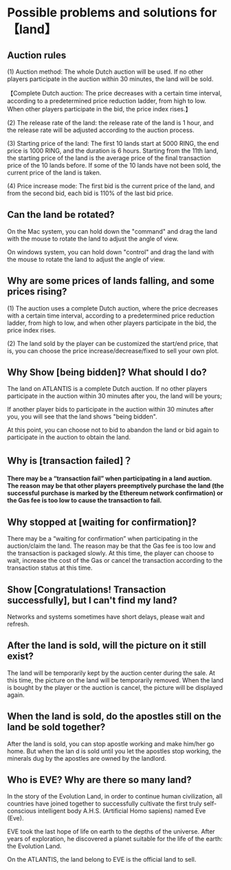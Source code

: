 # Possible problems and solutions for【land】

## **Auction rules**

\(1\) Auction method: The whole Dutch auction will be used. If no other players participate in the auction within 30 minutes, the land will be sold.

【Complete Dutch auction: The price decreases with a certain time interval, according to a predetermined price reduction ladder, from high to low. When other players participate in the bid, the price index rises.】

\(2\) The release rate of the land: the release rate of the land is 1 hour, and the release rate will be adjusted according to the auction process.

\(3\) Starting price of the land: The first 10 lands start at 5000 RING, the end price is 1000 RING, and the duration is 6 hours. Starting from the 11th land, the starting price of the land is the average price of the final transaction price of the 10 lands before. If some of the 10 lands have not been sold, the current price of the land is taken.

\(4\) Price increase mode: The first bid is the current price of the land, and from the second bid, each bid is 110% of the last bid price.

## **Can the land be rotated?**

On the Mac system, you can hold down the "command" and drag the land with the mouse to rotate the land to adjust the angle of view.

On windows system, you can hold down "control" and drag the land with the mouse to rotate the land to adjust the angle of view.

## **Why are some prices of lands falling, and some prices rising?**

\(1\) The auction uses a complete Dutch auction, where the price decreases with a certain time interval, according to a predetermined price reduction ladder, from high to low, and when other players participate in the bid, the price index rises.

\(2\) The land sold by the player can be customized the start/end price, that is, you can choose the price increase/decrease/fixed to sell your own plot.

## **Why Show \[being bidden\]? What should I do?**

The land on ATLANTIS is a complete Dutch auction. If no other players participate in the auction within 30 minutes after you, the land will be yours;

If another player bids to participate in the auction within 30 minutes after you, you will see that the land shows "being bidden".

At this point, you can choose not to bid to abandon the land or bid again to participate in the auction to obtain the land.

## **Why is \[transaction failed\]？**

#### There may be a “transaction fail” when participating in a land auction. The reason may be that other players preemptively purchase the land \(the successful purchase is marked by the Ethereum network confirmation\) or the Gas fee is too low to cause the transaction to fail.

## **Why stopped at \[waiting for confirmation\]?**

There may be a “waiting for confirmation” when participating in the auction/claim the land. The reason may be that the Gas fee is too low and the transaction is packaged slowly. At this time, the player can choose to wait, increase the cost of the Gas or cancel the transaction according to the transaction status at this time.

## **Show \[Congratulations! Transaction successfully\], but I can't find my land?**

Networks and systems sometimes have short delays, please wait and refresh.

## **After the land is sold, will the picture on it still exist?**

The land will be temporarily kept by the auction center during the sale. At this time, the picture on the land will be temporarily removed. When the land is bought by the player or the auction is cancel, the picture will be displayed again.

## **When the land is sold, do the apostles still on the land be sold together?**

After the land is sold, you can stop apostle working and make him/her go home. But when the lan d is sold until you let the apostles stop working, the minerals dug by the apostles are owned by the landlord.

## **Who is EVE? Why are there so many land?**

In the story of the Evolution Land, in order to continue human civilization, all countries have joined together to successfully cultivate the first truly self-conscious intelligent body A.H.S. \(Artificial Homo sapiens\) named Eve \(Eve\).

EVE took the last hope of life on earth to the depths of the universe. After years of exploration, he discovered a planet suitable for the life of the earth: the Evolution Land.

On the ATLANTIS, the land belong to EVE is the official land to sell.

